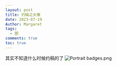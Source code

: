 ```yaml
---
layout: post
title: 约稿之头像
date: 2023-07-19
Author: Margaret
tags:
  - 图
comments: true
toc: true
---
```

其实不知道什么时候约稿的了
![Portrait badges.png](https://s2.loli.net/2024/07/24/RxldF6tP8SKArcZ.png)
